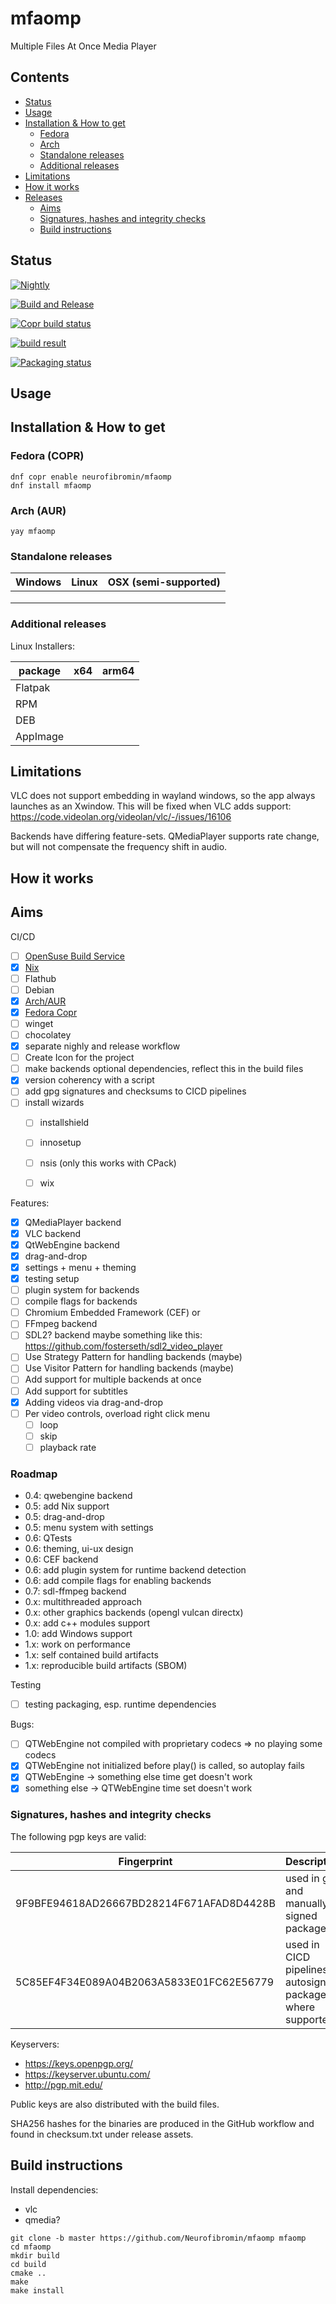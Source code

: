 # mfaomp
Multiple Files At Once Media Player

## Contents

- [Status](#status)
- [Usage](#usage)
- [Installation & How to get](#installation--how-to-get)
    * [Fedora](#fedora)
    * [Arch](#arch)
    * [Standalone releases](#standalone-releases)
    * [Additional releases](#additional-releases)
- [Limitations](#limitations)
- [How it works](#how-it-works)
- [Releases](#releases)
    * [Aims](#aims)
    * [Signatures, hashes and integrity checks](#signatures-hashes-and-integrity-checks)
    * [Build instructions](#build-instructions)


## Status <a name="status"/>

[![Nightly](https://github.com/Neurofibromin/mfaomp/actions/workflows/nightly.yml/badge.svg)](https://github.com/Neurofibromin/mfaomp/actions/workflows/nightly.yml)

[![Build and Release](https://github.com/Neurofibromin/mfaomp/actions/workflows/build-release.yml/badge.svg)](https://github.com/Neurofibromin/mfaomp/actions/workflows/build-release.yml)

[![Copr build status](https://copr.fedorainfracloud.org/coprs/neurofibromin/mfaomp/package/mfaomp/status_image/last_build.png)](https://copr.fedorainfracloud.org/coprs/neurofibromin/mfaomp/package/mfaomp/)

[![build result](https://build.opensuse.org/projects/home:Neurofibromin/packages/mfaomp/badge.svg?type=default)](https://build.opensuse.org/package/show/home:Neurofibromin/mfaomp)

[![Packaging status](https://repology.org/badge/vertical-allrepos/mfaomp.svg)](https://repology.org/project/mfaomp/versions)

## Usage <a name="usage"/>

## Installation & How to get <a name="installation--how-to-get"/>

### Fedora (COPR) <a name="fedora"/>
```
dnf copr enable neurofibromin/mfaomp
dnf install mfaomp
```

### Arch (AUR) <a name="arch"/>
```shell
yay mfaomp
```

### Standalone releases <a name="standalone-releases"/>
| Windows        | Linux | OSX (semi-supported)        |
|----------------|-------|---|
| | | |
| | | |
| | | |

### Additional releases <a name="additional-releases"/>
Linux Installers: <br/>

| package      | x64                                                                                                                                                   | arm64                                                 |
|--------------|-------------------------------------------------------------------------------------------------------------------------------------------------------|-------------------------------------------------------|
| Flatpak	    | | |
| RPM	        | | |
| DEB	        | | |
| AppImage	    | | |


## Limitations <a name="limitations"/>

VLC does not support embedding in wayland windows, so the app always launches as an Xwindow. This will be fixed when VLC adds support: https://code.videolan.org/videolan/vlc/-/issues/16106

Backends have differing feature-sets. QMediaPlayer supports rate change, but will not compensate the frequency shift in audio. 

## How it works <a name="how-it-works"/>

## Aims <a name="aims"/>
CI/CD
- [ ] [OpenSuse Build Service](https://build.opensuse.org/package/show/home:Neurofibromin/mfaomp)
- [x] [Nix](https://github.com/NixOS/nixpkgs/pull/414760)
- [ ] Flathub
- [ ] Debian
- [x] [Arch/AUR](https://aur.archlinux.org/packages/mfaomp)
- [x] [Fedora Copr](https://copr.fedorainfracloud.org/coprs/neurofibromin/mfaomp/)
- [ ] winget
- [ ] chocolatey
- [x] separate nighly and release workflow
- [ ] Create Icon for the project
- [ ] make backends optional dependencies, reflect this in the build files
- [x] version coherency with a script
- [ ] add gpg signatures and checksums to CICD pipelines
- [ ] install wizards
  - [ ] installshield
  - [ ] innosetup
  - [ ] nsis (only this works with CPack)
  - [ ] wix

  
Features:
- [x] QMediaPlayer backend 
- [x] VLC backend 
- [x] QtWebEngine backend
- [x] drag-and-drop
- [x] settings + menu + theming
- [x] testing setup
- [ ] plugin system for backends
- [ ] compile flags for backends 
- [ ] Chromium Embedded Framework (CEF) or
- [ ] FFmpeg backend
- [ ] SDL2? backend maybe something like this: https://github.com/fosterseth/sdl2_video_player
- [ ] Use Strategy Pattern for handling backends (maybe)
- [ ] Use Visitor Pattern for handling backends (maybe)
- [ ] Add support for multiple backends at once
- [ ] Add support for subtitles
- [x] Adding videos via drag-and-drop
- [ ] Per video controls, overload right click menu
  - [ ] loop 
  - [ ] skip 
  - [ ] playback rate 

### Roadmap

- 0.4: qwebengine backend
- 0.5: add Nix support
- 0.5: drag-and-drop
- 0.5: menu system with settings
- 0.6: QTests
- 0.6: theming, ui-ux design
- 0.6: CEF backend
- 0.6: add plugin system for runtime backend detection
- 0.6: add compile flags for enabling backends
- 0.7: sdl-ffmpeg backend
- 0.x: multithreaded approach
- 0.x: other graphics backends (opengl vulcan directx)
- 0.x: add c++ modules support
- 1.0: add Windows support
- 1.x: work on performance
- 1.x: self contained build artifacts
- 1.x: reproducible build artifacts (SBOM)

Testing
- [ ] testing packaging, esp. runtime dependencies

Bugs:
- [ ] QTWebEngine not compiled with proprietary codecs => no playing some codecs
- [x] QTWebEngine not initialized before play() is called, so autoplay fails
- [x] QTWebEngine -> something else time get doesn't work
- [x] something else -> QTWebEngine time set doesn't work

### Signatures, hashes and integrity checks <a name="signatures-hashes-and-integrity-checks"/>

The following pgp keys are valid:

| Fingerprint | Description |
| ----------- | ----------- |
| 9F9BFE94618AD26667BD28214F671AFAD8D4428B | used in git and manually signed packages |
| 5C85EF4F34E089A04B2063A5833E01FC62E56779 | used in CICD pipelines to autosign packages where supported |

Keyservers:
- https://keys.openpgp.org/
- https://keyserver.ubuntu.com/
- http://pgp.mit.edu/

Public keys are also distributed with the build files.

SHA256 hashes for the binaries are produced in the GitHub workflow and found in checksum.txt under release assets.

## Build instructions <a name="build-instructions"/>
Install dependencies:
- vlc
- qmedia?

```
git clone -b master https://github.com/Neurofibromin/mfaomp mfaomp
cd mfaomp
mkdir build
cd build
cmake ..
make
make install
```